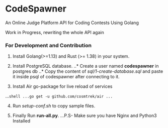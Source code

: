 # CodeSpawner
An Online Judge Platform API for Coding Contests Using Golang

Work in Progress, rewriting the whole API again

### For Development and Contribution

1. Install Golang(>=1.13) and Rust (>= 1.38) in your system.

2. Install PostgreSQL database.
..* Create a user named **codespawner** in postgres db
..* Copy the content of *sql/1-create-database.sql* and paste it inside psql of codespawner after connecting to it.

3. Install Air go-package for live reload of services

...```shell
...go get -u github.com/cosmtrek/air
...```

4. Run *setup-conf.sh* to copy sample files.

5. Finally Run **run-all.py**. 
...P.S- Make sure you have Nginx and Python3 Installed
